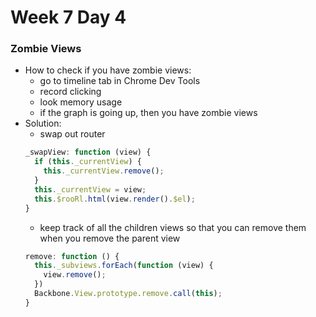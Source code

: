# Week 7 Day 4

### Zombie Views

- How to check if you have zombie views:
  - go to timeline tab in Chrome Dev Tools
  - record clicking
  - look memory usage
  - if the graph is going up, then you have zombie views
- Solution:
  - swap out router
  ```js
  _swapView: function (view) {
    if (this._currentView) {
      this._currentView.remove();
    }
    this._currentView = view;
    this.$rooRl.html(view.render().$el);
  }
  ```
  - keep track of all the children views so that you can remove them when you remove the parent view
  ```js
  remove: function () {
    this._subviews.forEach(function (view) {
      view.remove();
    })
    Backbone.View.prototype.remove.call(this);
  }
  ```
